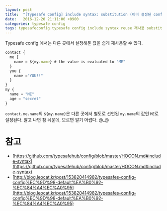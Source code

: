 ```yaml
---
layout: post
title:  "[Typesafe Config] include syntax: substitution (이미 설정된 config 재사용하기)"
date:   2016-12-20 21:11:00 +0900
categories: typesafe config
tags: typesafeconfig typesafe config include syntax reuse 재사용 substitution
---
```


Typesafe config 에서는 다른 곳에서 설정해둔 값을 쉽게 재사용할 수 있다.

```javascript
contact {
  me {
    name = ${my.name} # the value is evaluated to "ME"
  }
  you {
    name ="YOU!!"
  }
}
my {
  name = "ME"
  age = "secret"
}
```

`contact.me.name`의 `${my.name}`은 다른 곳에서 별도로 선언된 `my.name`의 값인 `ME`로 설정된다. 알고 나면 참 쉬운데, 모르면 알기 어렵다. @_@

# 참고
- [https://github.com/typesafehub/config/blob/master/HOCON.md#include-syntax](https://github.com/typesafehub/config/blob/master/HOCON.md#include-syntax)
- [http://blog.leocat.kr/post/153820414982/typesafes-config-config%EC%9D%98-default%EA%B0%92-%EC%84%A4%EC%A0%95](http://blog.leocat.kr/post/153820414982/typesafes-config-config%EC%9D%98-default%EA%B0%92-%EC%84%A4%EC%A0%95)
